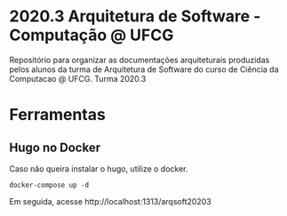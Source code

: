 # 2020.3 Arquitetura de Software - Computação @ UFCG
Repositório para organizar as documentações arquiteturais produzidas pelos alunos da turma de Arquitetura de Software do curso de Ciência da Computacao @ UFCG. Turma 2020.3

# Ferramentas

## Hugo no Docker
Caso não queira instalar o hugo, utilize o docker.

```shell
docker-compose up -d
```

Em seguida, acesse http://localhost:1313/arqsoft20203